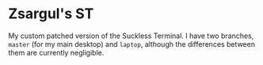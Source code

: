 # Zsargul's ST

My custom patched version of the Suckless Terminal. I have two branches, `master` (for my main desktop) and `laptop`, although the differences between them are currently negligible.
